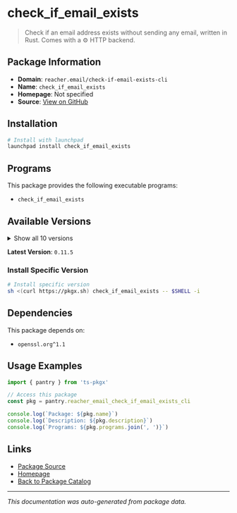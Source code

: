 # check_if_email_exists

> Check if an email address exists without sending any email, written in Rust. Comes with a ⚙️ HTTP backend.

## Package Information

- **Domain**: `reacher.email/check-if-email-exists-cli`
- **Name**: `check_if_email_exists`
- **Homepage**: Not specified
- **Source**: [View on GitHub](https://github.com/pkgxdev/pantry/tree/main/projects/reacher.email/check-if-email-exists-cli/package.yml)

## Installation

```bash
# Install with launchpad
launchpad install check_if_email_exists
```

## Programs

This package provides the following executable programs:

- `check_if_email_exists`

## Available Versions

<details>
<summary>Show all 10 versions</summary>

- `0.11.5`, `0.11.4`, `0.11.3`, `0.11.2`, `0.11.1`
- `0.11.0`, `0.10.1`, `0.10.0`, `0.9.1`, `0.9.0`

</details>

**Latest Version**: `0.11.5`

### Install Specific Version

```bash
# Install specific version
sh <(curl https://pkgx.sh) check_if_email_exists -- $SHELL -i
```

## Dependencies

This package depends on:

- `openssl.org^1.1`

## Usage Examples

```typescript
import { pantry } from 'ts-pkgx'

// Access this package
const pkg = pantry.reacher_email_check_if_email_exists_cli

console.log(`Package: ${pkg.name}`)
console.log(`Description: ${pkg.description}`)
console.log(`Programs: ${pkg.programs.join(', ')}`)
```

## Links

- [Package Source](https://github.com/pkgxdev/pantry/tree/main/projects/reacher.email/check-if-email-exists-cli/package.yml)
- [Homepage](#)
- [Back to Package Catalog](../package-catalog.md)

---

*This documentation was auto-generated from package data.*

